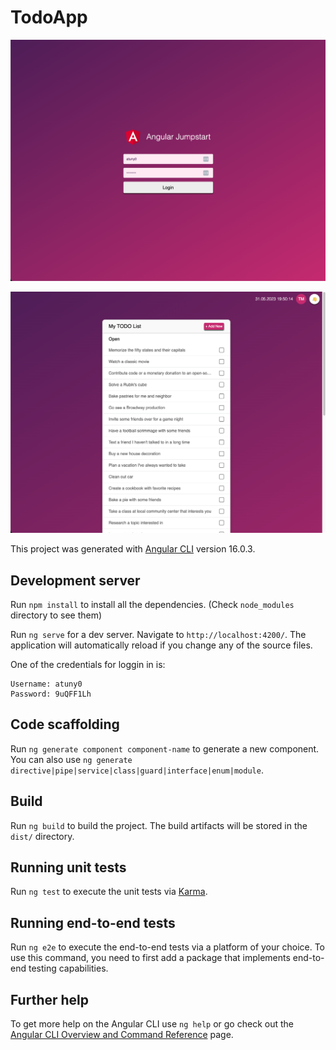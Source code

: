 # TodoApp

![login.png](docs/login.png)

![list.png](docs/list.png)


This project was generated with [Angular CLI](https://github.com/angular/angular-cli) version 16.0.3.

## Development server

Run `npm install` to install all the dependencies. (Check `node_modules` directory to see them)

Run `ng serve` for a dev server. Navigate to `http://localhost:4200/`. The application will automatically reload if you change any of the source files.

One of the credentials for loggin in is:

```
Username: atuny0
Password: 9uQFF1Lh
```
## Code scaffolding

Run `ng generate component component-name` to generate a new component. You can also use `ng generate directive|pipe|service|class|guard|interface|enum|module`.

## Build

Run `ng build` to build the project. The build artifacts will be stored in the `dist/` directory.

## Running unit tests

Run `ng test` to execute the unit tests via [Karma](https://karma-runner.github.io).

## Running end-to-end tests

Run `ng e2e` to execute the end-to-end tests via a platform of your choice. To use this command, you need to first add a package that implements end-to-end testing capabilities.

## Further help

To get more help on the Angular CLI use `ng help` or go check out the [Angular CLI Overview and Command Reference](https://angular.io/cli) page.
